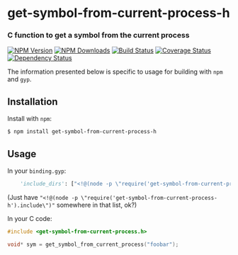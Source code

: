 get-symbol-from-current-process-h
=================================
### C function to get a symbol from the current process

[![NPM Version](https://img.shields.io/npm/v/get-symbol-from-current-process-h.svg?style=flat)](https://npmjs.org/package/get-symbol-from-current-process-h)
[![NPM Downloads](https://img.shields.io/npm/dm/get-symbol-from-current-process-h.svg?style=flat)](https://npmjs.org/package/get-symbol-from-current-process-h)
[![Build Status](https://travis-ci.org/node-ffi-napi/get-symbol-from-current-process-h.svg?style=flat&branch=master)](https://travis-ci.org/node-ffi-napi/get-symbol-from-current-process-h?branch=master)
[![Coverage Status](https://coveralls.io/repos/node-ffi-napi/get-symbol-from-current-process-h/badge.svg?branch=master)](https://coveralls.io/r/node-ffi-napi/get-symbol-from-current-process-h?branch=master)
[![Dependency Status](https://david-dm.org/node-ffi-napi/get-symbol-from-current-process-h.svg?style=flat)](https://david-dm.org/node-ffi-napi/get-symbol-from-current-process-h)

The information presented below is specific to usage for building with `npm` and `gyp`.

Installation
------------

Install with `npm`:

``` bash
$ npm install get-symbol-from-current-process-h
```

Usage
-----

In your `binding.gyp`:

```python
    'include_dirs': ["<!@(node -p \"require('get-symbol-from-current-process-h').include\")"],
```

(Just have `"<!@(node -p \"require('get-symbol-from-current-process-h').include\")"` somewhere in that list, ok?)

In your C code:

```c
#include <get-symbol-from-current-process.h>

void* sym = get_symbol_from_current_process("foobar");
```
